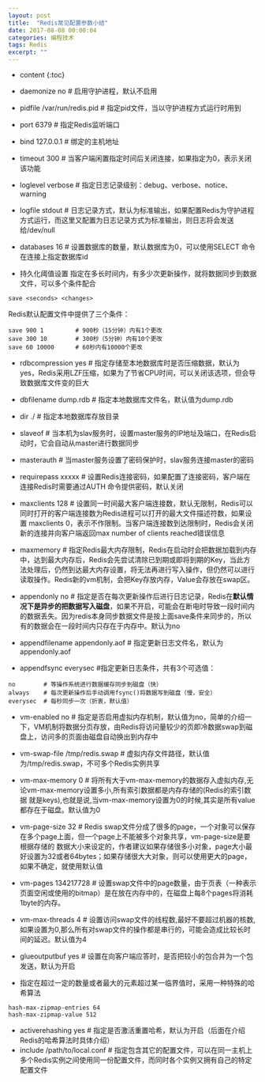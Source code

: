 ```yaml
---
layout: post
title:  "Redis常见配置参数小结"
date: 2017-08-08 00:00:04
categories: 编程技术
tags: Redis
excerpt: ""
---
```


* content
{:toc}


* daemonize no          # 启用守护进程，默认不启用
* pidfile /var/run/redis.pid     # 指定pid文件，当以守护进程方式运行时用到
* port 6379             # 指定Redis监听端口
* bind 127.0.0.1        # 绑定的主机地址
* timeout 300           # 当客户端闲置指定时间后关闭连接，如果指定为0，表示关闭该功能
* loglevel verbose      # 指定日志记录级别：debug、verbose、notice、warning
* logfile stdout        # 日志记录方式，默认为标准输出，如果配置Redis为守护进程方式运行，而这里又配置为日志记录方式为标准输出，则日志将会发送给/dev/null
* databases 16          # 设置数据库的数量，默认数据库为0，可以使用SELECT <dbid>命令在连接上指定数据库id

* 持久化阈值设置
  指定在多长时间内，有多少次更新操作，就将数据同步到数据文件，可以多个条件配合
```
save <seconds> <changes>
```
Redis默认配置文件中提供了三个条件：
```
save 900 1         # 900秒（15分钟）内有1个更改
save 300 10        # 300秒（5分钟）内有10个更改
save 60 10000      # 60秒内有10000个更改
```
* rdbcompression yes     # 指定存储至本地数据库时是否压缩数据，默认为yes，Redis采用LZF压缩，如果为了节省CPU时间，可以关闭该选项，但会导致数据库文件变的巨大

* dbfilename dump.rdb    # 指定本地数据库文件名，默认值为dump.rdb
* dir ./                 # 指定本地数据库存放目录
* slaveof <masterip> <masterport>    # 当本机为slav服务时，设置master服务的IP地址及端口，在Redis启动时，它会自动从master进行数据同步
* masterauth <master-password>       # 当master服务设置了密码保护时，slav服务连接master的密码
* requirepass xxxxx      # 设置Redis连接密码，如果配置了连接密码，客户端在连接Redis时需要通过AUTH <password>命令提供密码，默认关闭
* maxclients 128         # 设置同一时间最大客户端连接数，默认无限制，Redis可以同时打开的客户端连接数为Redis进程可以打开的最大文件描述符数，如果设置 maxclients 0，表示不作限制。当客户端连接数到达限制时，Redis会关闭新的连接并向客户端返回max number of clients reached错误信息
* maxmemory <bytes>      # 指定Redis最大内存限制，Redis在启动时会把数据加载到内存中，达到最大内存后，Redis会先尝试清除已到期或即将到期的Key，当此方法处理后，仍然到达最大内存设置，将无法再进行写入操作，但仍然可以进行读取操作。Redis新的vm机制，会把Key存放内存，Value会存放在swap区。
* appendonly no          # 指定是否在每次更新操作后进行日志记录，Redis在**默认情况下是异步的把数据写入磁盘**，如果不开启，可能会在断电时导致一段时间内的数据丢失。因为redis本身同步数据文件是按上面save条件来同步的，所以有的数据会在一段时间内只存在于内存中。默认为no
* appendfilename appendonly.aof      # 指定更新日志文件名，默认为appendonly.aof
* appendfsync everysec   #指定更新日志条件，共有3个可选值：
```
no        # 等操作系统进行数据缓存同步到磁盘（快） 
always    # 每次更新操作后手动调用fsync()将数据写到磁盘（慢，安全） 
everysec  # 每秒同步一次（折衷，默认值）
```
* vm-enabled no          # 指定是否启用虚拟内存机制，默认值为no，简单的介绍一下，VM机制将数据分页存放，由Redis将访问量较少的页即冷数据swap到磁盘上，访问多的页面由磁盘自动换出到内存中
* vm-swap-file /tmp/redis.swap       # 虚拟内存文件路径，默认值为/tmp/redis.swap，不可多个Redis实例共享
* vm-max-memory 0        # 将所有大于vm-max-memory的数据存入虚拟内存,无论vm-max-memory设置多小,所有索引数据都是内存存储的(Redis的索引数据 就是keys),也就是说,当vm-max-memory设置为0的时候,其实是所有value都存在于磁盘。默认值为0
* vm-page-size 32        # Redis swap文件分成了很多的page，一个对象可以保存在多个page上面，但一个page上不能被多个对象共享，vm-page-size是要根据存储的 数据大小来设定的，作者建议如果存储很多小对象，page大小最好设置为32或者64bytes；如果存储很大大对象，则可以使用更大的page，如果不确定，就使用默认值
* vm-pages 134217728     # 设置swap文件中的page数量，由于页表（一种表示页面空闲或使用的bitmap）是在放在内存中的，在磁盘上每8个pages将消耗1byte的内存。
* vm-max-threads 4       # 设置访问swap文件的线程数,最好不要超过机器的核数,如果设置为0,那么所有对swap文件的操作都是串行的，可能会造成比较长时间的延迟。默认值为4
* glueoutputbuf yes      # 设置在向客户端应答时，是否把较小的包合并为一个包发送，默认为开启

* 指定在超过一定的数量或者最大的元素超过某一临界值时，采用一种特殊的哈希算法
```
hash-max-zipmap-entries 64
hash-max-zipmap-value 512
```

* activerehashing yes    # 指定是否激活重置哈希，默认为开启（后面在介绍Redis的哈希算法时具体介绍）
* include /path/to/local.conf       # 指定包含其它的配置文件，可以在同一主机上多个Redis实例之间使用同一份配置文件，而同时各个实例又拥有自己的特定配置文件

